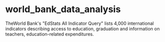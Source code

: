 # world_bank_data_analysis
TheWorld Bank's "EdStats All Indicator Query" lists 4,000 international indicators describing access to education, graduation and information on teachers, education-related expenditures.
